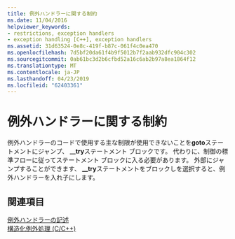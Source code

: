```yaml
---
title: 例外ハンドラーに関する制約
ms.date: 11/04/2016
helpviewer_keywords:
- restrictions, exception handlers
- exception handling [C++], exception handlers
ms.assetid: 31d63524-0e8c-419f-b87c-061f4c0ea470
ms.openlocfilehash: 7d5bf20da61f4b9f5012b7f2aab932dfc904c302
ms.sourcegitcommit: 0ab61bc3d2b6cfbd52a16c6ab2b97a8ea1864f12
ms.translationtype: MT
ms.contentlocale: ja-JP
ms.lasthandoff: 04/23/2019
ms.locfileid: "62403361"
---
```

# <a name="restrictions-on-exception-handlers"></a>例外ハンドラーに関する制約

例外ハンドラーのコードで使用する主な制限が使用できないことを**goto**ステートメントにジャンプ、 **__try**ステートメント ブロックです。 代わりに、制御の標準フローに従ってステートメント ブロックに入る必要があります。 外部にジャンプすることができます、 **__try**ステートメントをブロックしを選択すると、例外ハンドラーを入れ子にします。

## <a name="see-also"></a>関連項目

[例外ハンドラーの記述](../cpp/writing-an-exception-handler.md)<br/>
[構造化例外処理 (C/C++)](../cpp/structured-exception-handling-c-cpp.md)